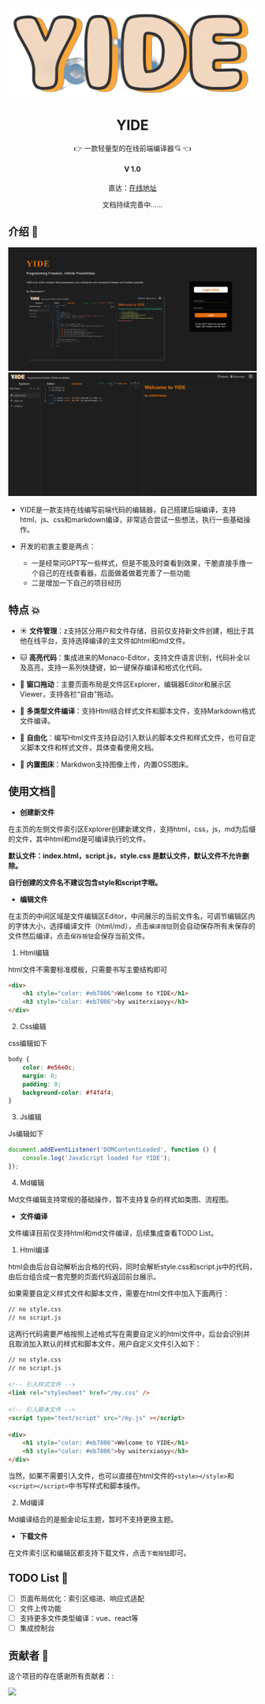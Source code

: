 <div align="center">
<a href="https://sm.ms/image/iesNtO9GdnMvRXh" target="_blank"><img src="imgs/logo.png" ></a>

<h1 align="center">YIDE</h1>

:point_right: 一款轻量型的在线前端编译器:cupid: :point_left:

<h4>V 1.0</h4>

直达：[在线地址](http://xiaorongshu.cc)

文档持续完善中......

<!-- [![Version](https://img.shields.io/visual-studio-marketplace/v/codellms.CodeLLMs-AI)](https://marketplace.visualstudio.com/items?itemName=codellms.codellms-ai)
[![Downloads](https://img.shields.io/visual-studio-marketplace/d/codellms.CodeLLMs-AI)](https://marketplace.visualstudio.com/items?itemName=codellms.codellms-ai)
[![License](https://img.shields.io/aur/license/android-studio)](https://github.com/waiterxiaoyy/CodeLLMs-AI/blob/main/LICENSE) -->

</div>

## 介绍 :star2:

![项目登录页](imgs/login.png)
![项目主图](imgs/image.png)

- YIDE是一款支持在线编写前端代码的编辑器，自己搭建后端编译，支持html、js、css和markdown编译，非常适合尝试一些想法，执行一些基础操作。

- 开发的初衷主要是两点：
    - 一是经常问GPT写一些样式，但是不能及时查看到效果，干脆直接手撸一个自己的在线查看器，后面做着做着完善了一些功能
    - 二是增加一下自己的项目经历


## 特点 :boom:

- :sunny: **文件管理**：z支持区分用户和文件存储，目前仅支持新文件创建，相比于其他在线平台，支持选择编译的主文件如html和md文件。

- :cat: **高亮代码**：集成进来的Monaco-Editor，支持文件语言识别，代码补全以及高亮，支持一系列快捷键，如一键保存编译和格式化代码。

- :penguin: **窗口拖动**：主要页面布局是文件区Explorer，编辑器Editor和展示区Viewer，支持各栏“自由”拖动。

- :panda_face: **多类型文件编译**：支持Html结合样式文件和脚本文件，支持Markdown格式文件编译。

- :monkey: **自由化**：编写Html文件支持自动引入默认的脚本文件和样式文件，也可自定义脚本文件和样式文件，具体查看使用文档。

- :dog: **内置图床**：Markdwon支持图像上传，内置OSS图床。

## 使用文档:iphone:

- **创建新文件**

在主页的左侧文件索引区Explorer创建新建文件，支持html，css，js，md为后缀的文件，其中html和md是可编译执行的文件。

**默认文件：index.html，script.js，style.css 是默认文件，默认文件不允许删除。**

**自行创建的文件名不建议包含style和script字眼。**

- **编辑文件**

在主页的中间区域是文件编辑区Editor，中间展示的当前文件名，可调节编辑区内的字体大小，选择编译文件（html/md），点击`编译按钮`则会自动保存所有未保存的文件然后编译，点击`保存按钮`会保存当前文件。

1.  Html编辑

html文件不需要标准模板，只需要书写主要结构即可

```html
<div>
    <h1 style="color: #eb7806">Welcome to YIDE</h1>
    <h3 style="color: #eb7806">by waiterxiaoyy</h3>
</div>
```

2. Css编辑

css编辑如下

```css
body {
    color: #e56e0c;
    margin: 0;
    padding: 0;
    background-color: #f4f4f4;
}
```

3. Js编辑

Js编辑如下

```js
document.addEventListener('DOMContentLoaded', function () { 
    console.log('JavaScript loaded for YIDE'); 
});
```

4. Md编辑

Md文件编辑支持常规的基础操作，暂不支持复杂的样式如类图、流程图。

- **文件编译**

文件编译目前仅支持html和md文件编译，后续集成查看TODO List。

1. Html编译

html会由后台自动解析出合格的代码，同时会解析style.css和script.js中的代码，由后台组合成一套完整的页面代码返回前台展示。

如果需要自定义样式文件和脚本文件，需要在html文件中加入下面两行：

```html
// no style.css
// no script.js
```

这两行代码需要严格按照上述格式写在需要自定义的html文件中，后台会识别并且取消加入默认的样式和脚本文件，用户自定义文件引入如下：

```html
// no style.css
// no script.js

<!-- 引入样式文件 -->
<link rel="stylesheet" href="/my.css" />

<!-- 引入脚本文件 -->
<script type="text/script" src="/my.js" ></script>

<div>
    <h1 style="color: #eb7806">Welcome to YIDE</h1>
    <h3 style="color: #eb7806">by waiterxiaoyy</h3>
</div>
```

当然，如果不需要引入文件，也可以直接在html文件的`<style></style>`和`<script></script>`中书写样式和脚本操作。

2. Md编译

Md编译结合的是掘金论坛主题，暂时不支持更换主题。

- **下载文件**

在文件索引区和编辑区都支持下载文件，点击`下载按钮`即可。


## TODO List 📅

- [ ] 页面布局优化：索引区缩进、响应式适配
- [ ] 文件上传功能
- [ ] 支持更多文件类型编译：vue、react等
- [ ] 集成控制台

## 贡献者 🤝

这个项目的存在感谢所有贡献者：:

<a href="https://github.com/waiterxiaoyy/YIDE/graphs/contributors">
  <img src="https://contrib.rocks/image?repo=waiterxiaoyy/YIDE" />
</a>
